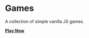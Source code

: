 # Games

A collection of simple vanilla JS games.

**[Play Now](https://cferdinandi.github.io/games)**